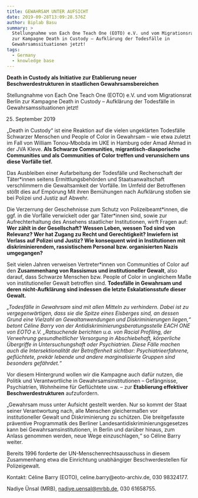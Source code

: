 ```yaml
---
title: GEWAHRSAM UNTER AUFSICHT
date: 2019-09-28T13:09:28.576Z
author: Biplab Basu
summary: >
  Stellungnahme von Each One Teach One (EOTO) e.V. und vom Migrationsrat Berlin
  zur Kampagne Death in Custody – Aufklärung der Todesfälle in
  Gewahrsamssituationen jetzt!
tags:
  - Germany
  - knowledge base
---
```


**Death in Custody als Initiative zur Etablierung neuer Beschwerdestrukturen in staatlichen Gewahrsamsbereichen**

Stellungnahme von Each One Teach One (EOTO) e.V. und vom Migrationsrat Berlin zur Kampagne Death in Custody – Aufklärung der Todesfälle in Gewahrsamssituationen jetzt!

25. September 2019

„Death in Custody“ ist eine Reaktion auf die vielen ungeklärten Todesfälle Schwarzer Menschen und People of Color in Gewahrsam – wie etwa zuletzt im Fall von William Tonou-Mbobda im UKE in Hamburg oder Amad Ahmad in der JVA Kleve. **Als Schwarze Communities, migrantisch-diasporische Communities und als Communities of Color treffen und verunsichern uns diese Vorfälle tief.**

Das Ausbleiben einer Aufarbeitung der Todesfälle und Rechenschaft der Täter\*innen seitens Ermittlungsbehörden und Staatsanwaltschaft verschlimmern die Gewaltsamkeit der Vorfälle. Im Umfeld der Betroffenen stößt dies auf Empörung Mit ihren Bemühungen nach Aufklärung stoßen sie bei Polizei und Justiz auf Abwehr.

Die Verzerrung der Geschehnisse zum Schutz von Polizeibeamt\*innen, die ggf. in die Vorfälle verwickelt oder gar Täter\*innen sind, sowie zur Aufrechterhaltung des Ansehens staatlicher Institutionen, wirft Fragen auf: **Wer zählt in der Gesellschaft? Wessen Leben, wessen Tod sind von Relevanz? Wer hat Zugang zu Recht und Gerechtigkeit? Inwiefern ist Verlass auf Polizei und Justiz? Wie konsequent wird in Institutionen mit diskriminierendem, rassistischem Personal bzw. organisierten Nazis umgegangen?**

Seit vielen Jahren verweisen Vertreter\*innen von Communities of Color auf den **Zusammenhang von Rassismus und institutioneller Gewalt**, also darauf, dass Schwarze Menschen bzw. People of Color in ungleichem Maße von institutioneller Gewalt betroffen sind. **Todesfälle in Gewahrsam und deren nicht-Aufklärung sind indessen die letzte Eskalationsstufe dieser Gewalt.**

_„Todesfälle in Gewahrsam sind mit allen Mitteln zu verhindern. Dabei ist zu vergegenwärtigen, dass sie die Spitze eines Eisberges sind, an dessen Grund eine Vielzahl an Gewaltanwendungen und Diskriminierungen liegen,“ betont Céline Barry von der Antidiskriminierungsberatungsstelle EACH ONE von EOTO e.V. „Ratsuchende berichten u.a. von Racial Profiling, der Verwehrung gesundheitlicher Versorgung in Abschiebehaft, körperliche Übergriffe in Untersuchungshaft oder Psychiatrien. Diese Fälle machen auch die Intersektionalität der Betroffenheit sichtbar: Psychiatrieerfahrene, geflüchtete, prekär lebende und andere marginalisierte Gruppen sind besonders gefährdet.“_

Vor diesem Hintergrund wollen wir die Kampagne auch dafür nutzen, die Politik und Verantwortliche in Gewahrsamsinstitutionen – Gefängnisse, Psychiatrien, Wohnheime für Geflüchtete usw. – zur **Etablierung effektiver Beschwerdestrukturen** aufzufordern.

„Gewahrsam muss unter Aufsicht gestellt werden. Nur so kommt der Staat seiner Verantwortung nach, alle Menschen gleichermaßen vor institutioneller Gewalt und Diskriminierung zu schützen. Die breitgefasste präventive Programmatik des Berliner Landesantidiskriminierungsgesetzes kann bei Gewahrsamsinstitutionen, in Berlin und darüber hinaus, zum Anlass genommen werden, neue Wege einzuschlagen,“ so Céline Barry weiter.

Bereits 1996 forderte der UN-Menschenrechtsausschuss in diesem Zusammenhang etwa die Einrichtung unabhängiger Beschwerdestellen für Polizeigewalt.

Kontakt: Céline Barry (EOTO), celine.barry@eoto-archiv<span>.de</span>, 030 98324177.

Nadiye Ünsal (MRB), nadiye.uensal@mrbb.de, 030 61658755.
